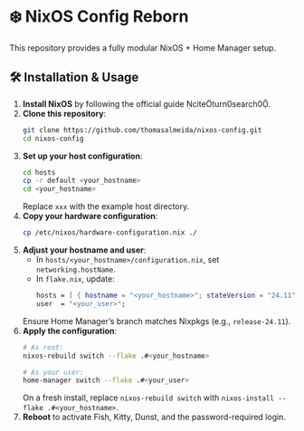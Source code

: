 # ❄️ NixOS Config Reborn

This repository provides a fully modular NixOS + Home Manager setup.

## 🛠️ Installation & Usage

1. **Install NixOS** by following the official guide citeturn0search0.
2. **Clone this repository**:
   ```bash
   git clone https://github.com/thomasalmeida/nixos-config.git
   cd nixos-config
   ```
3. **Set up your host configuration**:
   ```bash
   cd hosts
   cp -r default <your_hostname>
   cd <your_hostname>
   ```
   Replace `xxx` with the example host directory.
4. **Copy your hardware configuration**:
   ```bash
   cp /etc/nixos/hardware-configuration.nix ./
   ```
5. **Adjust your hostname and user**:
   - In `hosts/<your_hostname>/configuration.nix`, set `networking.hostName`.
   - In `flake.nix`, update:
     ```nix
     hosts = [ { hostname = "<your_hostname>"; stateVersion = "24.11"; } ];
     user  = "<your_user>";
     ```
   Ensure Home Manager’s branch matches Nixpkgs (e.g., `release-24.11`).
6. **Apply the configuration**:
   ```bash
   # As root:
   nixos-rebuild switch --flake .#<your_hostname>

   # As your user:
   home-manager switch --flake .#<your_user>
   ```
   On a fresh install, replace `nixos-rebuild switch` with `nixos-install --flake .#<your_hostname>`.
7. **Reboot** to activate Fish, Kitty, Dunst, and the password-required login.

